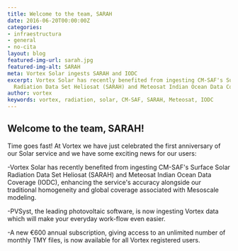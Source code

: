 ```yaml
---
title: Welcome to the team, SARAH
date: 2016-06-20T00:00:00Z
categories:
- infraestructura
- general
- no-cita
layout: blog
featured-img-url: sarah.jpg
featured-img-alt: SARAH
meta: Vortex Solar ingests SARAH and IODC
excerpt: Vortex Solar has recently benefited from ingesting CM-SAF's Surface Solar
  Radiation Data Set Heliosat (SARAH) and Meteosat Indian Ocean Data Coverage (IODC).
author: vortex
keywords: vortex, radiation, solar, CM-SAF, SARAH, Meteosat, IODC
---
```


##  Welcome to the team, SARAH!


Time goes fast! At Vortex we have just celebrated the first anniversary of our Solar service and we have some exciting news for our users:
       
-Vortex Solar has recently benefited from ingesting CM-SAF's Surface Solar Radiation Data Set Heliosat (SARAH) and Meteosat Indian Ocean Data Coverage (IODC), enhancing the service's accuracy alongside our traditional homogeneity and global coverage associated with Mesoscale modeling.
       
-PVSyst, the leading photovoltaic software, is now ingesting Vortex data which will make your everyday work-flow even easier.
       
-A new €600 annual subscription, giving access to an unlimited number of monthly TMY files, is now available for all Vortex registered users.

